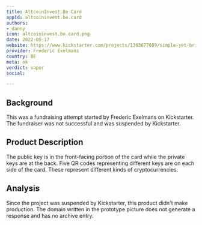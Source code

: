 ```yaml
---
title: AltcoinInvest.Be Card
appId: altcoininvest.be.card
authors:
- danny
icon: altcoininvest.be.card.png
date: 2022-05-17
website: https://www.kickstarter.com/projects/1363677689/simple-yet-brilliant-safe-multi-crypto-currency-co#
provider: Frederic Exelmans
country: BE
meta: ok
verdict: vapor
social: 

---
```


## Background

This was a fundraising attempt started by Frederic Exelmans on Kickstarter. The fundraiser was not successful and was suspended by Kickstarter. 

## Product Description 

The public key is in the front-facing portion of the card while the private keys are at the back. Five QR codes representing different keys are on each side of the card. These represent different kinds of cryptocurrencies.

## Analysis 

Since the project was suspended by Kickstarter, this product didn't make production. The domain written in the prototype picture does not generate a response and has no archive entry.
